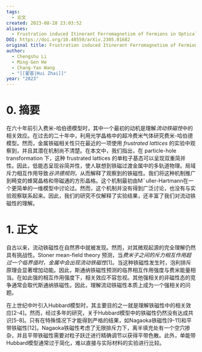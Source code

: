 ```yaml
---
tags:
  - 论文
created: 2023-08-28 23:03:52
aliases:
  - Frustration induced Itinerant Ferromagnetism of Fermions in Optical Lattices
DOI: https://doi.org/10.48550/arXiv.2305.01682
original title: Frustration induced Itinerant Ferromagnetism of Fermions in Optical Lattices
author:
  - Chengshu Li
  - Ming-Gen He
  - Chang-Yan Wang
  - "[[翟荟|Hui Zhai]]"
year: "2023"
---
```


# 0. 摘要
在六十年前引入费米-哈伯德模型时，其中一个最初的动机是理解*流动铁磁性*中的相关效应。在过去的二十年中，利用光学晶格中的超冷费米气体研究费米-哈伯德模型。然而，金属铁磁相关性只在最近的一项使用 *frustrated lattices* 的实验中观察到，并且其潜在机制尚不清楚。在本文中，我们指出，在 particle-hole transformation 下，这种 frustrated lattices 的单粒子基态可以呈现双重简并性。因此，低能态呈现谷简并性，使人联想到铁磁过渡金属中的多轨道物理。局域斥力相互作用导致*谷洪德规则*，从而解释了观察到的铁磁性。我们将这种机制推广到畸变的蜂窝晶格和带磁通的方形晶格。这个机制最初由M¨uller-Hartmann在一个更简单的一维模型中讨论过。然而，这个机制并没有得到广泛讨论，也没有与实验观察联系起来。因此，我们的研究不仅解释了实验结果，还丰富了我们对流动铁磁性的理解。

# 1. 正文

自古以来，流动铁磁性在自然界中就被发现。然而，对其微观起源的完全理解仍然具有挑战性。Stoner mean-field theory 预测，当*费米子之间的斥力相互作用超过一个临界值时，金属中会出现流动铁磁性*[1]。当这种铁磁性发生时，泡利排斥原理会显著增加动能。因此，斯通纳铁磁性预测的临界相互作用强度与费米能量相当。在如此强的相互作用强度下，相关效应不容忽视。其他强相关的非磁性态的竞争通常会取代斯通纳铁磁性。因此，理解流动铁磁性本质上成为一个强相关的问题。

在上世纪中叶引入Hubbard模型时，其主要目的之一就是理解铁磁性中的相关效应[2-4]。然而，经过多年的研究，关于Hubbard模型中的铁磁性仍然没有达成共识[5-8]。只有在特殊情况下才能得到严格的结果，如Nagaoka铁磁性[9-11]和平带铁磁性[12]。Nagaoka铁磁性考虑了无限排斥力下，离半填充处有一个空穴掺杂，并且平带铁磁性需要对粒子跃迁进行精确调节以获得平带色散。此外，单能带Hubbard模型通常过于简化，难以直接与实际材料的实验进行比较。


